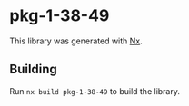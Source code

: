# pkg-1-38-49

This library was generated with [Nx](https://nx.dev).

## Building

Run `nx build pkg-1-38-49` to build the library.
